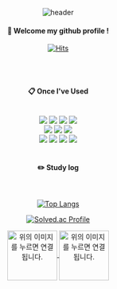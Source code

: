 <div align="center"> 

![header](https://capsule-render.vercel.app/api?type=Rounded&color=000000&height=150&section=header&text=skybluelion&fontColor=ffffff&fontSize=70&animation=fadeIn&fontAlignY=55&desc=%20&descAlignY=62&descAlign=62)
  
####  :wave: Welcome my github profile !

[![Hits](https://hits.seeyoufarm.com/api/count/incr/badge.svg?url=https%3A%2F%2Fgithub.com%2Fskybluelion%2Fhit-counter&count_bg=%23707070&title_bg=%23212121&icon=java.svg&icon_color=%23E7E7E7&title=hits&edge_flat=false)](https://hits.seeyoufarm.com)
  
 <br/>
 <br/>
  
####  :clipboard: Once I've Used 
  
 <br/>
  
<img src="https://img.shields.io/badge/JAVA-007396?style=for-the-badge&logo=Java&logoColor=white">
<img src="https://img.shields.io/badge/JavaScript-F7DF1E?style=for-the-badge&logo=JavaScript&logoColor=white">
<img src="https://img.shields.io/badge/HTML5-E34F26?style=for-the-badge&logo=HTML5&logoColor=white">
<img src="https://img.shields.io/badge/CSS3-1572B6?style=for-the-badge&logo=CSS3&logoColor=white"> <br>
<img src="https://img.shields.io/badge/MySQL-4479A1?style=for-the-badge&logo=MySQL&logoColor=white">
<img src="https://img.shields.io/badge/Oracle-F80000?style=for-the-badge&logo=Oracle&logoColor=white">
<img src="https://img.shields.io/badge/Spring-6DB33F?style=for-the-badge&logo=Spring&logoColor=white"> <br>
<img src="https://img.shields.io/badge/Eclipse-2C2255?style=for-the-badge&logo=Eclipse%20IDE&logoColor=white">
<img src="https://img.shields.io/badge/IntelliJ-000000?style=for-the-badge&logo=IntelliJ%20IDEA&logoColor=white">
<img src="https://img.shields.io/badge/VSCode-007ACC?style=for-the-badge&logo=VisualStudioCode&logoColor=white">
<img src="https://img.shields.io/badge/github-181717?style=for-the-badge&logo=github&logoColor=white">

 
   <br/>
   <br/>
 
#### :pencil2: Study log
 
  <br/>
  
[![Top Langs](https://github-readme-stats.vercel.app/api/top-langs/?username=skybluelion&langs_count=5)](https://github.com/skybluelion/github-readme-stats)

[![Solved.ac Profile](http://mazassumnida.wtf/api/generate_badge?boj=brotherjun96)](https://solved.ac/brotherjun96)

<div>
	<a href="https://hungry-dianella-ee3.notion.site/7c12b266ad894ffa8c5857c3e16da199?v=169e12ca53a948ee9fae4f854959ddae&pvs=4" alt="위의 이미지를 누르면 연결됩니다." target="_blank">
		<img src="https://imghub.insilicogen.com/media/photos/lbj_notion_0.png" width="100" height="100" align="center" alt="위의 이미지를 누르면 연결됩니다.">
	<a>
	<a href="https://velog.io/@skybluelion/posts" alt="위의 이미지를 누르면 연결됩니다." target="_blank">
		<img src="https://github.com/skybluelion/skybluelion/assets/99467446/6abad49f-1b38-4fb8-a747-27aa9bd060ba" width="100" height="100" align="center" alt="위의 이미지를 누르면 연결됩니다.">
	<a>
</div>

</div>
